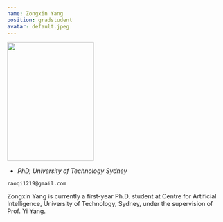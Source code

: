 ```yaml
---
name: Zongxin Yang
position: gradstudent
avatar: default.jpeg
---
```


<img width="200" height="275" src="{{site.baseurl}}/images/people/{{page.avatar}}" data-action="zoom">

- _PhD, University of Technology Sydney_<br>
<!--- _Science coach. Collaborator. Transdisciplinary optimist._-->

<i class="fa fa-envelope-o"></i> `raoqi1219@gmail.com`

Zongxin Yang is currently a first-year Ph.D. student at Centre for Artificial Intelligence, University of Technology, Sydney, under the supervision of Prof. Yi Yang.
